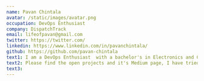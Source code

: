 ```yaml
---
name: Pavan Chintala
avatar: /static/images/avatar.png
occupation: DevOps Enthusiast
company: DispatchTrack
email: lifeofpavan@gmail.com
twitter: https://twitter.com/
linkedin: https://www.linkedin.com/in/pavanchintala/
github: https://github.com/pavan-chintala
text1: I am a DevOps Enthusiast  with a bachelor's in Electronics and Communication. I am passionate about DevOps and Cloud.
text2: Please find the open projects and it's Medium page, I have tried implementing
text3:
---
```

